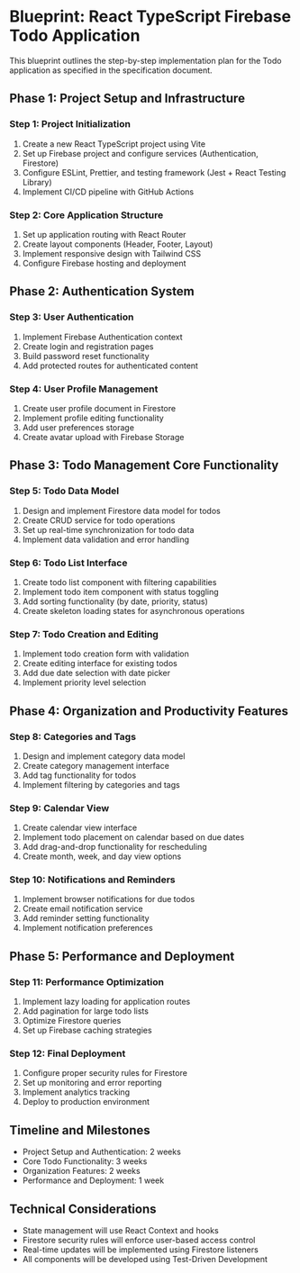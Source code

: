 # Blueprint: React TypeScript Firebase Todo Application

This blueprint outlines the step-by-step implementation plan for the Todo application as specified in the specification document.

## Phase 1: Project Setup and Infrastructure

### Step 1: Project Initialization
1. Create a new React TypeScript project using Vite
2. Set up Firebase project and configure services (Authentication, Firestore)
3. Configure ESLint, Prettier, and testing framework (Jest + React Testing Library)
4. Implement CI/CD pipeline with GitHub Actions

### Step 2: Core Application Structure
1. Set up application routing with React Router
2. Create layout components (Header, Footer, Layout)
3. Implement responsive design with Tailwind CSS
4. Configure Firebase hosting and deployment

## Phase 2: Authentication System

### Step 3: User Authentication
1. Implement Firebase Authentication context
2. Create login and registration pages
3. Build password reset functionality
4. Add protected routes for authenticated content

### Step 4: User Profile Management
1. Create user profile document in Firestore
2. Implement profile editing functionality
3. Add user preferences storage
4. Create avatar upload with Firebase Storage

## Phase 3: Todo Management Core Functionality

### Step 5: Todo Data Model
1. Design and implement Firestore data model for todos
2. Create CRUD service for todo operations
3. Set up real-time synchronization for todo data
4. Implement data validation and error handling

### Step 6: Todo List Interface
1. Create todo list component with filtering capabilities
2. Implement todo item component with status toggling
3. Add sorting functionality (by date, priority, status)
4. Create skeleton loading states for asynchronous operations

### Step 7: Todo Creation and Editing
1. Implement todo creation form with validation
2. Create editing interface for existing todos
3. Add due date selection with date picker
4. Implement priority level selection

## Phase 4: Organization and Productivity Features

### Step 8: Categories and Tags
1. Design and implement category data model
2. Create category management interface
3. Add tag functionality for todos
4. Implement filtering by categories and tags

### Step 9: Calendar View
1. Create calendar view interface
2. Implement todo placement on calendar based on due dates
3. Add drag-and-drop functionality for rescheduling
4. Create month, week, and day view options

### Step 10: Notifications and Reminders
1. Implement browser notifications for due todos
2. Create email notification service
3. Add reminder setting functionality
4. Implement notification preferences

## Phase 5: Performance and Deployment

### Step 11: Performance Optimization
1. Implement lazy loading for application routes
2. Add pagination for large todo lists
3. Optimize Firestore queries
4. Set up Firebase caching strategies

### Step 12: Final Deployment
1. Configure proper security rules for Firestore
2. Set up monitoring and error reporting
3. Implement analytics tracking
4. Deploy to production environment

## Timeline and Milestones
- Project Setup and Authentication: 2 weeks
- Core Todo Functionality: 3 weeks
- Organization Features: 2 weeks
- Performance and Deployment: 1 week

## Technical Considerations
- State management will use React Context and hooks
- Firestore security rules will enforce user-based access control
- Real-time updates will be implemented using Firestore listeners
- All components will be developed using Test-Driven Development